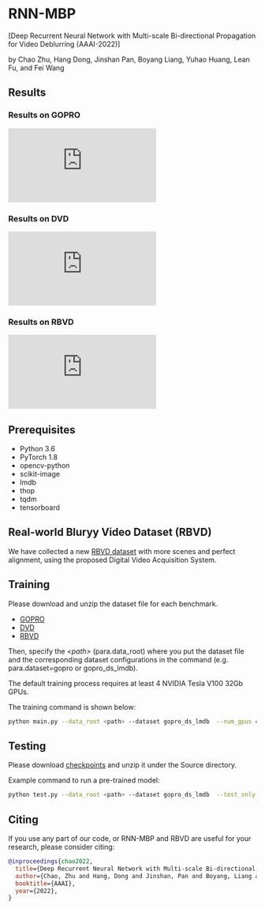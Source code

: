 # RNN-MBP
[Deep Recurrent Neural Network with Multi-scale Bi-directional Propagation for Video Deblurring (AAAI-2022)] 

by Chao Zhu, Hang Dong, Jinshan Pan, Boyang Liang, Yuhao Huang, Lean Fu, and Fei Wang


## Results

### Results on GOPRO
![image](https://github.com/XJTU-CVLAB-LOWLEVEL/RNN-MBP/main/example_results/GOPRO/goproresult1.pdf)

### Results on DVD
![image](https://github.com/XJTU-CVLAB-LOWLEVEL/RNN-MBP/main/example_results/DVD/DVD1.pdf)

### Results on RBVD
![image](https://github.com/XJTU-CVLAB-LOWLEVEL/RNN-MBP/main/example_results/RBVD/RBVDresults_crop.pdf)


## Prerequisites

- Python 3.6
- PyTorch 1.8
- opencv-python
- scikit-image
- lmdb
- thop
- tqdm
- tensorboard



## Real-world Bluryy Video Dataset (RBVD)
We have collected a new [RBVD dataset](https://drive.google.com/drive/folders/1YQUIGdW4SCAQW5-dxg2lwjTig2XKLeSG?usp=sharing) with more scenes and perfect alignment, using the proposed Digital Video Acquisition System.



## Training
Please download and unzip the dataset file for each benchmark.

- [GOPRO](https://drive.google.com/file/d/1y4wvPdOG3mojpFCHTqLgriexhbjoWVkK/view?usp=sharing)
- [DVD](http://www.cs.ubc.ca/labs/imager/tr/2017/DeepVideoDeblurring/)
- [RBVD](https://drive.google.com/drive/folders/1YQUIGdW4SCAQW5-dxg2lwjTig2XKLeSG?usp=sharing)

Then, specify the *\<path\>* (para.data_root) where you put the dataset file and the corresponding dataset configurations in the command (e.g. para.dataset=gopro or gopro_ds_lmdb).

The default training process requires at least 4 NVIDIA Tesla V100 32Gb GPUs.

The training command is shown below:

```bash
python main.py --data_root <path> --dataset gopro_ds_lmdb  --num_gpus 4 --batch_size 4  --patch_size [256, 256]  --end_epoch 500
```


## Testing
Please download [checkpoints](https://drive.google.com/drive/folders/1i0EdcaSnSIrn38jm6nwKtANacTct083R?usp=sharing) and unzip it under the Source directory.

Example command to run a pre-trained model:

```bash
python test.py --data_root <path> --dataset gopro_ds_lmdb  --test_only --test_checkpoint <path>  --model RNN-MBP 
```


## Citing

If you use any part of our code, or RNN-MBP and RBVD are useful for your research, please consider citing:

```bibtex
@inproceedings{chao2022,
  title={Deep Recurrent Neural Network with Multi-scale Bi-directional Propagation for Video Deblurring},
  author={Chao, Zhu and Hang, Dong and Jinshan, Pan and Boyang, Liang and Yuhao, Huang and Lean, Fu and Fei, Wang},
  booktitle={AAAI},
  year={2022},
}
```
